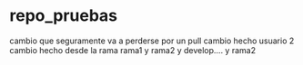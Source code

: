 # repo_pruebas
cambio que seguramente va a perderse por un pull
cambio hecho usuario 2
cambio hecho desde la rama rama1 y rama2 y develop.... y rama2
